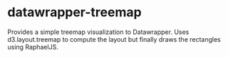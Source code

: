 datawrapper-treemap
===================

Provides a simple treemap visualization to Datawrapper. Uses d3.layout.treemap to compute
the layout but finally draws the rectangles using RaphaelJS.

